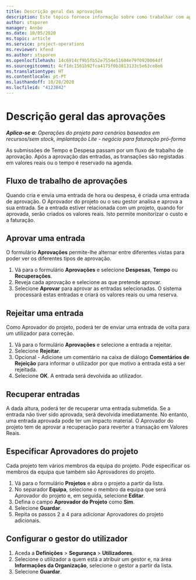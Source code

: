 ```yaml
---
title: Descrição geral das aprovações
description: Este tópico fornece informação sobre como trabalhar com aprovações no Project Operations.
author: stsporen
manager: Annbe
ms.date: 10/05/2020
ms.topic: article
ms.service: project-operations
ms.reviewer: kfend
ms.author: stsporen
ms.openlocfilehash: 14c6914cf9b5fb52e7554e51604e79f0920064df
ms.sourcegitcommit: 4cf1dc1561b92fca4175f0b3813133c5e63ce8e6
ms.translationtype: HT
ms.contentlocale: pt-PT
ms.lasthandoff: 10/28/2020
ms.locfileid: "4123842"
---
```

# <a name="approvals-overview"></a>Descrição geral das aprovações

_**Aplica-se a:** Operações do projeto para cenários baseados em recursos/sem stock, implantação Lite - negócio para faturação pró-forma_

As submissões de Tempo e Despesa passam por um fluxo de trabalho de aprovação. Após a aprovação das entradas, as transações são registadas em valores reais ou o tempo é reservado na agenda.

## <a name="approvals-workflow"></a>Fluxo de trabalho de aprovações
Quando cria e envia uma entrada de hora ou despesa, é criada uma entrada de aprovação. O Aprovador do projeto ou o seu gestor analisa e aprova a sua entrada. Se a entrada estiver relacionada com um projeto, quando for aprovada, serão criados os valores reais. Isto permite monitorizar o custo e a faturação. 

## <a name="approve-an-entry"></a>Aprovar uma entrada
O formulário **Aprovações** permite-lhe alternar entre diferentes vistas para poder ver os diferentes tipos de aprovação.
  
1. Vá para o formulário **Aprovações** e selecione **Despesas**, **Tempo** ou **Recuperações**.
2. Reveja cada aprovação e selecione as que pretende aprovar.
3. Selecione **Aprovar** para aprovar as entradas selecionadas.
O sistema processará estas entradas e criará os valores reais ou uma reserva.

## <a name="reject-an-entry"></a>Rejeitar uma entrada
Como Aprovador do projeto, poderá ter de enviar uma entrada de volta para um utilizador para correção.
  
1. Vá para o formulário **Aprovações** e selecione a entrada a rejeitar. 
2. Selecione **Rejeitar**.
3. Opcional - Adicione um comentário na caixa de diálogo **Comentários de Rejeição** para informar o utilizador por que motivo a entrada está a ser rejeitada.
4. Selecione **OK**. A entrada será devolvida ao utilizador.
  
## <a name="recall-entries"></a>Recuperar entradas
A dada altura, poderá ter de recuperar uma entrada submetida. Se a entrada não tiver sido aprovada, será devolvida imediatamente. No entanto, uma entrada aprovada pode ter um impacto material. O Aprovador do projeto tem de aprovar a recuperação para reverter a transação em Valores Reais.

## <a name="specify-project-approvers"></a>Especificar Aprovadores do projeto
Cada projeto tem vários membros da equipa do projeto. Pode especificar os membros da equipa que também são Aprovadores do projeto.

1. Vá para o formulário **Projetos** e abra o projeto a partir da lista.
2. No separador **Equipa**, selecione o membro da equipa que será Aprovador do projeto e, em seguida, selecione **Editar**.
3. Defina o campo **Aprovador do Projeto** como **Sim**.
4. Selecione **Guardar**.
5. Repita os passos 2 a 4 para adicionar Aprovadores do projeto adicionais.

## <a name="configure-the-users-manager"></a>Configurar o gestor do utilizador

1. Aceda a **Definições** > **Segurança** > **Utilizadores**.
2. Selecione o utilizador a quem está a atribuir um gestor e, na área **Informações da Organização**, selecione o gestor a partir da lista. 
3. Selecione **Guardar**.


